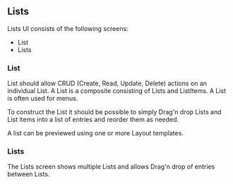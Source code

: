 Lists
-----

Lists UI consists of the following screens:

-	List
-	Lists

### List

List should allow CRUD (Create, Read, Update, Delete) actions on an individual List. A List is a composite consisting of Lists and ListItems. A List is often used for menus.

To construct the List it should be possible to simply Drag'n drop Lists and List items into a list of entries and reorder them as needed.

A list can be previewed using one or more Layout templates.

### Lists

The Lists screen shows multiple Lists and allows Drag'n drop of entries between Lists.
